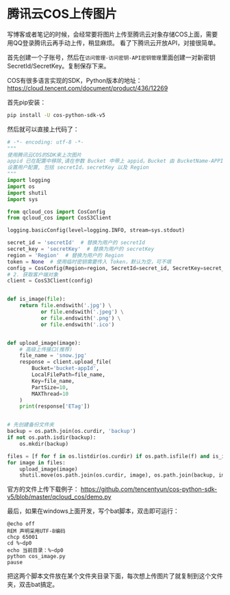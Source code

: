 # 腾讯云COS上传图片

写博客或者笔记的时候，会经常要将图片上传至腾讯云对象存储COS上面，需要用QQ登录腾讯云再手动上传，稍显麻烦。
看了下腾讯云开放API，对接很简单。

首先创建一个子账号，然后在`访问管理-访问密钥-API密钥管理`里面创建一对新密钥SecretId/SecretKey。复制保存下来。

COS有很多语言实现的SDK，Python版本的地址：<https://cloud.tencent.com/document/product/436/12269>

首先pip安装：
```bash
pip install -U cos-python-sdk-v5
```

然后就可以直接上代码了：
```python
# -*- encoding: utf-8 -*-
"""
使用腾讯云COS的SDK来上次图片
appid 已在配置中移除,请在参数 Bucket 中带上 appid。Bucket 由 BucketName-APPID 组成
设置用户配置, 包括 secretId，secretKey 以及 Region
"""
import logging
import os
import shutil
import sys

from qcloud_cos import CosConfig
from qcloud_cos import CosS3Client

logging.basicConfig(level=logging.INFO, stream=sys.stdout)

secret_id = 'secretId'  # 替换为用户的 secretId
secret_key = 'secretKey'  # 替换为用户的 secretKey
region = 'Region'  # 替换为用户的 Region
token = None  # 使用临时密钥需要传入 Token，默认为空，可不填
config = CosConfig(Region=region, SecretId=secret_id, SecretKey=secret_key, Token=token)
# 2. 获取客户端对象
client = CosS3Client(config)


def is_image(file):
    return file.endswith('.jpg') \
           or file.endswith('.jpeg') \
           or file.endswith('.png') \
           or file.endswith('.ico')


def upload_image(image):
    # 高级上传接口(推荐)
    file_name = 'snow.jpg'
    response = client.upload_file(
        Bucket='bucket-appId',
        LocalFilePath=file_name,
        Key=file_name,
        PartSize=10,
        MAXThread=10
    )
    print(response['ETag'])


# 先创建备份文件夹
backup = os.path.join(os.curdir, 'backup')
if not os.path.isdir(backup):
    os.mkdir(backup)

files = [f for f in os.listdir(os.curdir) if os.path.isfile(f) and is_image(f)]
for image in files:
    upload_image(image)
    shutil.move(os.path.join(os.curdir, image), os.path.join(backup, image))

```

官方的文件上传下载例子：
<https://github.com/tencentyun/cos-python-sdk-v5/blob/master/qcloud_cos/demo.py>

最后，如果在windows上面开发，写个bat脚本，双击即可运行：
```batch
@echo off
REM 声明采用UTF-8编码
chcp 65001
cd %~dp0
echo 当前目录：%~dp0
python cos_image.py
pause
```

把这两个脚本文件放在某个文件夹目录下面，每次想上传图片了就复制到这个文件夹，双击bat搞定。
